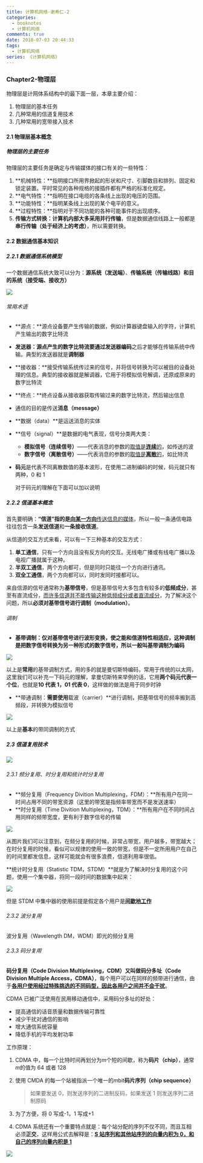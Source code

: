 ```yaml
---
title: 计算机网络-谢希仁-2
categories:
  - booknotes
  - 计算机网络
comments: true
date: 2018-07-03 20:44:33
tags:
  - 计算机网络
series: 《计算机网络》
---
```


### Chapter2-物理层

物理层是计网体系结构中的最下面一层，本章主要介绍：

1. 物理层的基本任务
2. 几种常用的信道复用技术
3. 几种常用的宽带接入技术

#### 2.1 物理层基本概念

##### 物理层的主要任务

物理层的主要任务是确定与传输媒体的接口有关的一些特性：

1. **机械特性：**指明接口所用界掀起的形状和尺寸、引脚数目和排列、固定和锁定装置。平时常见的各种规格的接插件都有严格的标准化规定。
2. **电气特性：**指明在接口电缆的各条线上出现的电压的范围。
3. **功能特性：**指明某条线上出现的某个电平的意义。
4. **过程特性：**指明对于不同功能的各种可能事件的出现顺序。
5. **传输方式转换：**计算机内部大多采用**并行传输**，但是数据通信线路上一般都是**串行传输（处于经济上的考虑）**，所以需要转换。

#### 2.2 数据通信基本知识

##### 2.2.1 数据通信系统模型

一个数据通信系统大致可以分为：**源系统（发送端）**、**传输系统（传输线路）**和**目的系统（接受端、接收方）**

![](../../../public/img/TIM截图20180705135038.png)

###### 常用术语

- **源点：**源点设备要产生传输的数据，例如计算器键盘输入的字符，计算机产生输出的数字比特流

- **发送器：**源点产生的数字比特流要通过发送器**编码**之后才能够在传输系统中传输。典型的发送器就是**调制器**

- **接收器：**接受传输系统传过来的信号，并将信号转换为可以被目的设备处理的信息。典型的接收器就是解调器，它用于将模拟信号解调，还原成原来的数字比特流

- **终点：**终点设备从接收器获取传输过来的数字比特流，然后输出信息

- 通信的目的是传送**消息（message）**

- **数据（data）**是运送消息的实体

- **信号（signal）**是数据的电气表现，信号分类两大类：

  - **模拟信号（连续信号）**——代表消息的参数的<u>取值是**连续**的</u>，如传送的波
  - **数字信号（离散信号）**——代表消息的参数的<u>取值是**离散**的</u>，如比特流

- **码元**是代表不同离散数值的基本波形，在使用二进制编码的时候，码元就只有两种，0 和 1

  对于码元的理解在下面可以加以说明

##### 2.2.2 信道基本概念

首先要明确：**“信道”**指的是<u>向**某一方向**传送信息的媒体</u>，所以一般一条通信电路往往包含一条**发送信道**和**一条接收信道**。

从信道的交互方式来看，可以有一下三种基本的交互方式：

1. **单工通信**，只有一个方向且没有反方向的交互。无线电广播或有线电广播以及电视广播就属于这种。
2. **半双工通信**，两个方向都可，但是同时只能往一个方向进行通讯。
3. **双全工通信**，两个方向都可以，同时发同时接都可以。

来自信源的信号通常称为**基带信号**，但是基带信号大多包含有较多的**低频成分**，甚至有直流成分，<u>而许多信道并不能传输这种低频成分或者直流成分</u>，为了解决这个问题，所以**必须对基带信号进行调制（modulation）**。

###### 调制

- **基带调制：**仅对基带信号进行波形变换，使之能和信道特性相适应，这种调制是把数字信号转换为另一种形式的数字信号，所以一般叫基带调制为**编码**

![](../../../public/img/TIM图片20180706133415.png)

以上是**常用**的基带调制方式，用的多的就是曼切斯特编码，常用于传统的以太网，这里我们可以补充一下码元的理解，拿曼切斯特来举例的话，它用**两个码元代表一个位**，也就是**10 代表 1，01 代表 0**，这样做的做法是用于同步时钟

- **带通调制：**需要使用**载波（carrier）**进行调制，把基带信号的频率搬到高频段，并转换为模拟信号

![](../../../public/img/TIM截图20180706160531.png)

以上是**基本**的带同调制的方式

##### 2.3 信道复用技术

![](../../../public/img/TIM截图20180706163834.png)

###### 2.3.1 频分复用、时分复用和统计时分复用

- **频分复用（Frequency Divition Multiplexing，FDM）：**所有用户在同一时间占用不同的带宽资源（这里的带宽是指频率带宽而不是发送速率）
- **时分复用（Time Divition Multiplexing，TDM）：**所有用户在不同时间占用同样的频带宽度，更有利于数字信号的传输

![](../../../public/img/TIM截图20180707164750.png)

从图片我们可以注意到，在频分复用的时候，非常占带宽，用户越多，带宽越大；在时分复用的时候，看似可以规律的使用一致的带宽，但是不一定所用用户在自己的时间里都发信息，这样可能就会有很多浪费，信道利用率很低。

**统计时分复用（Statistic TDM，STDM）**就是为了解决时分复用的这个问题，使用一个集中器，将同一段时间的数据集中起来：

![](../../../public/img/TIM截图20180707165324.png)

但是 STDM 中集中器的使用前提是假定各个用户是<u>**间歇地工作**</u>

###### 2.3.2 波分复用

波分复用（Wavelength DM，WDM）即光的频分复用

###### 2.3.3 码分复用

**码分复用（Code Division Multiplexing，CDM）**又叫做**码分多址（Code Division Multiple Access，CDMA）**，每个用户可以在同样的频带进行通信，由于<u>**各用户使用经过特殊挑选的不同码型，因此各用户之间并不会干扰**</u>。

CDMA 已被广泛使用在民用移动通信中，采用码分多址的好处：

- 提高通信的话音质量和数据传输可靠性
- 减少干扰对通信的影响
- 增大通信系统容量
- 降低手机的平均发射功率

工作原理：

1. CDMA 中，每一个比特时间再划分为*m*个短的间歇，称为**码片（chip）**，通常*m*的值为 64 或者 128

2. 使用 CMDA 的每一个站被指派一个唯一的*m*bit**码片序列（chip sequence）**

   > 如果要发送 0，则发送序列的二进制反码，如果发送 1 则发送序列二进制原码

3. 为了方便，将 0 写成-1，1 写成+1

4. CDMA 系统还有一个重要特点就是：每个站分配的序列不仅不同，而且互相必须**正交**，这样用公式去解释是：<u>**S 站序列和其他站序列的向量内积为 0，和自己的序列向量内积是 1**</u>

![](../../../public/img/TIM截图20180707171300.png)
